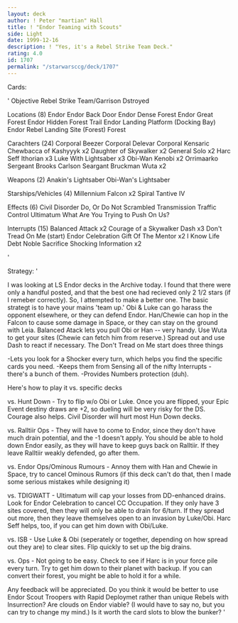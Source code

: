 ```yaml
---
layout: deck
author: ! Peter "martian" Hall
title: ! "Endor Teaming with Scouts"
side: Light
date: 1999-12-16
description: ! "Yes, it's a Rebel Strike Team Deck."
rating: 4.0
id: 1707
permalink: "/starwarsccg/deck/1707"
---
```

Cards: 

'
Objective
Rebel Strike Team/Garrison Dstroyed

Locations (8)
Endor
Endor Back Door
Endor Dense Forest
Endor Great Forest
Endor Hidden Forest Trail
Endor Landing Platform (Docking Bay)
Endor Rebel Landing Site (Forest)
Forest

Carachters (24)
Corporal Beezer
Corporal Delevar
Corporal Kensaric
Chewbacca of Kashyyyk  x2
Daughter of Skywalker  x2
General Solo  x2
Harc Seff
Ithorian  x3
Luke With Lightsaber  x3
Obi-Wan Kenobi	x2
Orrimaarko
Sergeant Brooks Carlson
Seargant Bruckman
Wuta  x2

Weapons (2)
Anakin's Lightsaber
Obi-Wan's Lightsaber

Starships/Vehicles (4)
Millennium Falcon  x2
Spiral
Tantive IV

Effects (6)
Civil Disorder
Do, Or Do Not
Scrambled Transmission
Traffic Control
Ultimatum
What Are You Trying to Push On Us?

Interrupts (15)
Balanced Attack  x2
Courage of a Skywalker
Dash  x3
Don't Tread On Me (start)
Endor Celebration
Gift Of The Mentor  x2
I Know
Life Debt
Noble Sacrifice
Shocking Information x2

'

Strategy: '

I was looking at LS Endor decks in the Archive today.  I found that there were only a handful posted, and that the best one had recieved only 2 1/2 stars (if I remeber correctly).  So, I attempted to make a better one.  The basic strategt is to have your mains 'team up.'	Obi & Luke can go harass the opponent elsewhere, or they can defend Endor.  Han/Chewie can hop in the Falcon to cause some damage in Space, or they can stay on the ground with Leia.  Balanced Atack lets you pull Obi or Han -- very handy.  Use Wuta to get your sites (Chewie can fetch him from reserve.)	Spread out and use Dash to react if necessary.	The Don't Tread on Me start does three things

-Lets you look for a Shocker every turn, which helps you find the specific cards you need.
-Keeps them from Sensing all of the nifty Interrupts - there's a bunch of them.
-Provides Numbers protection (duh).

Here's how to play it vs. specific decks

vs.  Hunt Down - Try to flip w/o Obi or Luke.  Once you are flipped, your Epic Event destiny draws are +2, so dueling will be very risky for the DS.  Courage also helps.  Civil Disorder will hurt most Hun Down decks.

vs.  Ralltiir Ops - They will have to come to Endor, since they don't have much drain potential, and the -1 doesn't apply.  You should be able to hold down Endor easily, as they will have to keep guys back on Ralltiir.  If they leave Ralltiir weakly defended, go after them.

vs.  Endor Ops/Ominous Rumours - Annoy them with Han and Chewie in Space, try to cancel Ominous Rumors (if this deck can't do that, then I made some serious mistakes while designing it)

vs.  TDIGWATT - Ultimatum will cap your losses from DD-enhanced drains.  Look for Endor Celebration to cancel CC Occupation.  If they only have 3 sites covered, then they will only be able to drain for 6/turn.  If they spread out more, then they leave themselves open to an invasion by Luke/Obi.  Harc Seff helps, too, if you can get him down with Obi/Luke.

vs.  ISB - Use Luke & Obi (seperately or together, depending on how spread out they are) to clear sites.  Flip quickly to set up the big drains.

vs. Ops - Not going to be easy.  Check to see if Harc is in your force pile every turn.  Try to get him down to their planet with backup.  If you can convert their forest, you might be able to hold it for a while.

Any feedback will be appreciated.  Do you think it would be better to use Endor Scout Troopers with Rapid Deploymet rather than unique Rebels with Insurrection?  Are clouds on Endor viable? (I would have to say no, but you can try to change my mind.)  Is it worth the card slots to blow the bunker?  '
